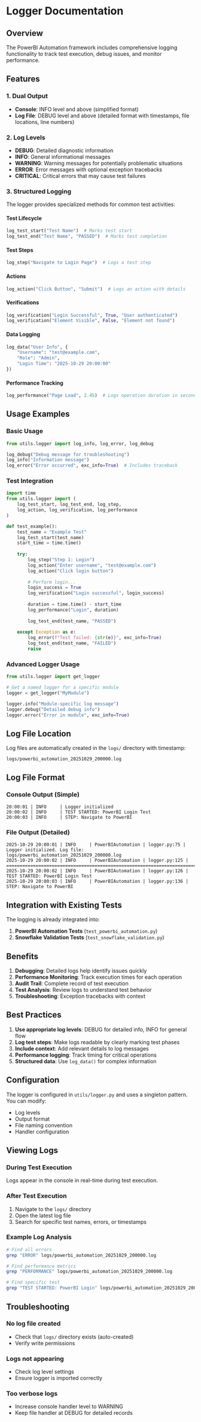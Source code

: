 # Logger Documentation

## Overview
The PowerBI Automation framework includes comprehensive logging functionality to track test execution, debug issues, and monitor performance.

## Features

### 1. **Dual Output**
- **Console**: INFO level and above (simplified format)
- **Log File**: DEBUG level and above (detailed format with timestamps, file locations, line numbers)

### 2. **Log Levels**
- **DEBUG**: Detailed diagnostic information
- **INFO**: General informational messages
- **WARNING**: Warning messages for potentially problematic situations
- **ERROR**: Error messages with optional exception tracebacks
- **CRITICAL**: Critical errors that may cause test failures

### 3. **Structured Logging**
The logger provides specialized methods for common test activities:

#### Test Lifecycle
```python
log_test_start("Test Name")  # Marks test start
log_test_end("Test Name", "PASSED")  # Marks test completion
```

#### Test Steps
```python
log_step("Navigate to Login Page")  # Logs a test step
```

#### Actions
```python
log_action("Click Button", "Submit")  # Logs an action with details
```

#### Verifications
```python
log_verification("Login Successful", True, "User authenticated")
log_verification("Element Visible", False, "Element not found")
```

#### Data Logging
```python
log_data("User Info", {
    "Username": "test@example.com",
    "Role": "Admin",
    "Login Time": "2025-10-29 20:00:00"
})
```

#### Performance Tracking
```python
log_performance("Page Load", 2.45)  # Logs operation duration in seconds
```

## Usage Examples

### Basic Usage
```python
from utils.logger import log_info, log_error, log_debug

log_debug("Debug message for troubleshooting")
log_info("Information message")
log_error("Error occurred", exc_info=True)  # Includes traceback
```

### Test Integration
```python
import time
from utils.logger import (
    log_test_start, log_test_end, log_step, 
    log_action, log_verification, log_performance
)

def test_example():
    test_name = "Example Test"
    log_test_start(test_name)
    start_time = time.time()
    
    try:
        log_step("Step 1: Login")
        log_action("Enter username", "test@example.com")
        log_action("Click login button")
        
        # Perform login...
        login_success = True
        log_verification("Login successful", login_success)
        
        duration = time.time() - start_time
        log_performance("Login", duration)
        
        log_test_end(test_name, "PASSED")
        
    except Exception as e:
        log_error(f"Test failed: {str(e)}", exc_info=True)
        log_test_end(test_name, "FAILED")
        raise
```

### Advanced Logger Usage
```python
from utils.logger import get_logger

# Get a named logger for a specific module
logger = get_logger("MyModule")

logger.info("Module-specific log message")
logger.debug("Detailed debug info")
logger.error("Error in module", exc_info=True)
```

## Log File Location

Log files are automatically created in the `logs/` directory with timestamp:
```
logs/powerbi_automation_20251029_200000.log
```

## Log File Format

### Console Output (Simple)
```
20:00:01 | INFO     | Logger initialized
20:00:02 | INFO     | TEST STARTED: PowerBI Login Test
20:00:03 | INFO     | STEP: Navigate to PowerBI
```

### File Output (Detailed)
```
2025-10-29 20:00:01 | INFO     | PowerBIAutomation | logger.py:75 | Logger initialized. Log file: logs/powerbi_automation_20251029_200000.log
2025-10-29 20:00:02 | INFO     | PowerBIAutomation | logger.py:125 | ================================================================================
2025-10-29 20:00:02 | INFO     | PowerBIAutomation | logger.py:126 | TEST STARTED: PowerBI Login Test
2025-10-29 20:00:03 | INFO     | PowerBIAutomation | logger.py:136 | STEP: Navigate to PowerBI
```

## Integration with Existing Tests

The logging is already integrated into:
1. **PowerBI Automation Tests** (`test_powerbi_automation.py`)
2. **Snowflake Validation Tests** (`test_snowflake_validation.py`)

## Benefits

1. **Debugging**: Detailed logs help identify issues quickly
2. **Performance Monitoring**: Track execution times for each operation
3. **Audit Trail**: Complete record of test execution
4. **Test Analysis**: Review logs to understand test behavior
5. **Troubleshooting**: Exception tracebacks with context

## Best Practices

1. **Use appropriate log levels**: DEBUG for detailed info, INFO for general flow
2. **Log test steps**: Make logs readable by clearly marking test phases
3. **Include context**: Add relevant details to log messages
4. **Performance logging**: Track timing for critical operations
5. **Structured data**: Use `log_data()` for complex information

## Configuration

The logger is configured in `utils/logger.py` and uses a singleton pattern. You can modify:
- Log levels
- Output format
- File naming convention
- Handler configuration

## Viewing Logs

### During Test Execution
Logs appear in the console in real-time during test execution.

### After Test Execution
1. Navigate to the `logs/` directory
2. Open the latest log file
3. Search for specific test names, errors, or timestamps

### Example Log Analysis
```bash
# Find all errors
grep "ERROR" logs/powerbi_automation_20251029_200000.log

# Find performance metrics
grep "PERFORMANCE" logs/powerbi_automation_20251029_200000.log

# Find specific test
grep "TEST STARTED: PowerBI Login" logs/powerbi_automation_20251029_200000.log
```

## Troubleshooting

### No log file created
- Check that `logs/` directory exists (auto-created)
- Verify write permissions

### Logs not appearing
- Check log level settings
- Ensure logger is imported correctly

### Too verbose logs
- Increase console handler level to WARNING
- Keep file handler at DEBUG for detailed records
